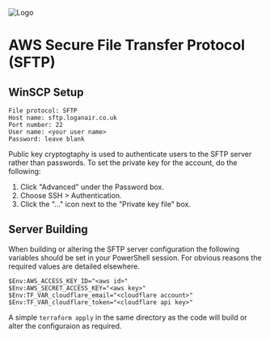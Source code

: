 ![Logo](https://raw.github.com/Loganair/aws-sftp/master/images/loganair.png)

# AWS Secure File Transfer Protocol (SFTP)

## WinSCP Setup

```Shell
File protocol: SFTP
Host name: sftp.loganair.co.uk
Port number: 22
User name: <your user name>
Password: leave blank
```

Public key cryptogtaphy is used to authenticate users to the SFTP server rather than passwords. To set the private key for the account, do the following:

1. Click "Advanced" under the Password box.
2. Choose SSH > Authentication.
3. Click the "..." icon next to the "Private key file" box.

## Server Building

When building or altering the SFTP server configuration the following variables should be set in your PowerShell session. For obvious reasons the required values are detailed elsewhere.

```shell
$Env:AWS_ACCESS_KEY_ID="<aws id>"
$Env:AWS_SECRET_ACCESS_KEY="<aws key>"
$Env:TF_VAR_cloudflare_email="<cloudflare account>"
$Env:TF_VAR_cloudflare_token="<cloudflare api key>"
```

A simple `terraform apply` in the same directory as the code will build or alter the configuraion as required.
